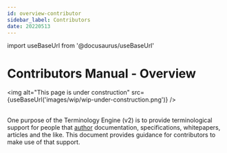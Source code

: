 ```yaml
---
id: overview-contributor
sidebar_label: Contributors
date: 20220513
---
```


import useBaseUrl from '@docusaurus/useBaseUrl'

# Contributors Manual - Overview

<img
  alt="This page is under construction"
  src={useBaseUrl('images/wip/wip-under-construction.png')}
/><br/><br/>

One purpose of the Terminology Engine (v2) is to provide terminological support for people that [author](@) documentation, specifications, whitepapers, articles and the like. This document provides guidance for contributors to make use of that support.
